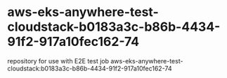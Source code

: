 # aws-eks-anywhere-test-cloudstack-b0183a3c-b86b-4434-91f2-917a10fec162-74
repository for use with E2E test job aws-eks-anywhere-test-cloudstack:b0183a3c-b86b-4434-91f2-917a10fec162-74
